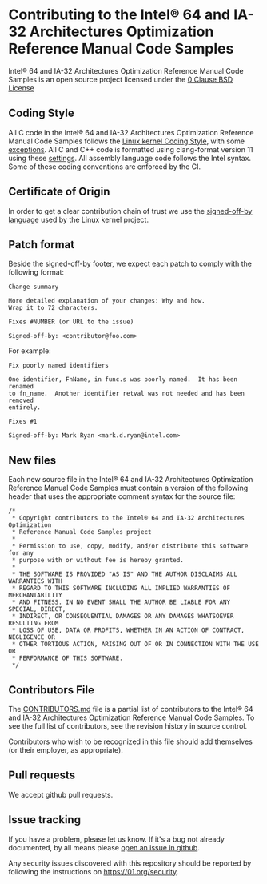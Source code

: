 # Contributing to the Intel® 64 and IA-32 Architectures Optimization Reference Manual Code Samples

Intel® 64 and IA-32 Architectures Optimization Reference Manual Code Samples is an open source project licensed under the [0 Clause BSD License](https://github.com/intel/optimization-manual/blob/main/COPYING)

## Coding Style

All C code in the Intel® 64 and IA-32 Architectures Optimization
Reference Manual Code Samples follows the [Linux kernel Coding Style](https://www.kernel.org/doc/html/v5.11/process/coding-style.html),
with some
[exceptions](https://github.com/intel/optimization-manual/blob/main/verify.sh#L14).
All C and C++ code is formatted using clang-format version 11 using
these
[settings](https://github.com/intel/optimization-manual/blob/main/.clang-format).
All assembly language code follows the Intel syntax.  Some of these
coding conventions are enforced by the CI.

## Certificate of Origin

In order to get a clear contribution chain of trust we use the [signed-off-by language](https://01.org/community/signed-process)
used by the Linux kernel project.

## Patch format

Beside the signed-off-by footer, we expect each patch to comply with the following format:

```
Change summary

More detailed explanation of your changes: Why and how.
Wrap it to 72 characters.

Fixes #NUMBER (or URL to the issue)

Signed-off-by: <contributor@foo.com>
```

For example:

```
Fix poorly named identifiers

One identifier, FnName, in func.s was poorly named.  It has been renamed
to fn_name.  Another identifier retval was not needed and has been removed
entirely.

Fixes #1

Signed-off-by: Mark Ryan <mark.d.ryan@intel.com>
```

## New files

Each new source file in the Intel® 64 and IA-32 Architectures
Optimization Reference Manual Code Samples must contain a version of the
following header that uses the appropriate comment syntax for the
source file:

```
/*
 * Copyright contributors to the Intel® 64 and IA-32 Architectures Optimization
 * Reference Manual Code Samples project
 *
 * Permission to use, copy, modify, and/or distribute this software for any
 * purpose with or without fee is hereby granted.
 *
 * THE SOFTWARE IS PROVIDED "AS IS" AND THE AUTHOR DISCLAIMS ALL WARRANTIES WITH
 * REGARD TO THIS SOFTWARE INCLUDING ALL IMPLIED WARRANTIES OF MERCHANTABILITY
 * AND FITNESS. IN NO EVENT SHALL THE AUTHOR BE LIABLE FOR ANY SPECIAL, DIRECT,
 * INDIRECT, OR CONSEQUENTIAL DAMAGES OR ANY DAMAGES WHATSOEVER RESULTING FROM
 * LOSS OF USE, DATA OR PROFITS, WHETHER IN AN ACTION OF CONTRACT, NEGLIGENCE OR
 * OTHER TORTIOUS ACTION, ARISING OUT OF OR IN CONNECTION WITH THE USE OR
 * PERFORMANCE OF THIS SOFTWARE.
 */
```

## Contributors File

The [CONTRIBUTORS.md](https://github.com/intel/optimization-manual/blob/main/CONTRIBUTORS.md)
file is a partial list of contributors to the
Intel® 64 and IA-32 Architectures Optimization Reference Manual Code Samples.
To see the full list of contributors, see the revision history in source control.

Contributors who wish to be recognized in this file should add
themselves (or their employer, as appropriate).

## Pull requests

We accept github pull requests.

## Issue tracking

If you have a problem, please let us know.  If it's a bug not already documented, by all means please [open an
issue in github](https://github.com/intel/optimization-manual/issues).

Any security issues discovered with this repository should be reported by following the instructions on https://01.org/security.